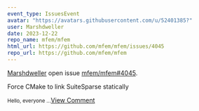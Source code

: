 ```yaml
---
event_type: IssuesEvent
avatar: "https://avatars.githubusercontent.com/u/52401385?"
user: Marshdweller
date: 2023-12-22
repo_name: mfem/mfem
html_url: https://github.com/mfem/mfem/issues/4045
repo_url: https://github.com/mfem/mfem
---
```


<a href='https://github.com/Marshdweller' target='_blank'>Marshdweller</a> open issue <a href='https://github.com/mfem/mfem/issues/4045' target='_blank'>mfem/mfem#4045</a>.

<p>Force CMake to link SuiteSparse statically</p><small>Hello, everyone...</small><a href='https://github.com/mfem/mfem/issues/4045' target='_blank'>View Comment</a>